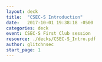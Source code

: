 ```yaml
---
layout: deck
title:  "CSEC-S Introduction"
date:   2017-10-01 19:38:18 -0500
categories: deck
event: CSEC-S First Club session
resource: ./decks/CSEC-S_Intro.pdf
author: glitchnsec
start_page: 1
---
```


